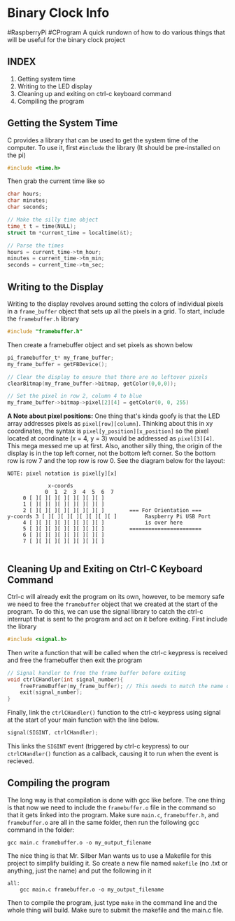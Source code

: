 # Binary Clock Info
#RaspberryPi #CProgram
A quick rundown of how to do various things that will be useful for the binary clock project

## INDEX
1. Getting system time
2. Writing to the LED display
3. Cleaning up and exiting on ctrl-c keyboard command
4. Compiling the program

## Getting the System Time
C provides a library that can be used to get the system time of the computer. To use it, first `#include` the library (It should be pre-installed on the pi)
```C
#include <time.h>
```
Then grab the current time like so
```C
char hours;
char minutes;
char seconds;

// Make the silly time object
time_t t = time(NULL);
struct tm *current_time = localtime(&t);

// Parse the times
hours = current_time->tm_hour;
minutes = current_time->tm_min;
seconds = current_time->tm_sec;
```

## Writing to the Display
Writing to the display revolves around setting the colors of individual pixels in a `frame_buffer` object that sets up all the pixels in a grid. To start, include the `framebuffer.h` library
```C
#include "framebuffer.h"
```
Then create a framebuffer object and set pixels as shown below
```C
pi_framebuffer_t* my_frame_buffer;
my_frame_buffer = getFBDevice();

// Clear the display to ensure that there are no leftover pixels
clearBitmap(my_frame_buffer->bitmap, getColor(0,0,0));

// Set the pixel in row 2, column 4 to blue
my_frame_buffer->bitmap->pixel[2][4] = getColor(0, 0, 255)
```
**A Note about pixel positions:**
One thing that's kinda goofy is that the LED array addresses pixels as `pixel[row][column]`. Thinking about this in xy coordinates, the syntax is `pixel[y_position][x_position]` so the pixel located at coordinate (x = 4, y = 3) would be addressed as `pixel[3][4]`. This mega messed me up at first. Also, another silly thing, the origin of the display is in the top left corner, not the bottom left corner. So the bottom row is row 7 and the top row is row 0. See the diagram below for the layout:

```
NOTE: pixel notation is pixel[y][x]

        	 x-coords
            0  1  2  3  4  5  6  7 
	 0 [ ][ ][ ][ ][ ][ ][ ][ ]         
	 1 [ ][ ][ ][ ][ ][ ][ ][ ]         
	 2 [ ][ ][ ][ ][ ][ ][ ][ ]        === For Orientation ===
y-coords 3 [ ][ ][ ][ ][ ][ ][ ][ ]         Raspberry Pi USB Port 
	 4 [ ][ ][ ][ ][ ][ ][ ][ ]             is over here
	 5 [ ][ ][ ][ ][ ][ ][ ][ ]        =======================
	 6 [ ][ ][ ][ ][ ][ ][ ][ ]
	 7 [ ][ ][ ][ ][ ][ ][ ][ ]
		 
```

## Cleaning Up and Exiting on Ctrl-C Keyboard Command
Ctrl-c will already exit the program on its own, however, to be memory safe we need to free the `framebuffer` object that we created at the start of the program. To do this, we can use the signal library to catch the ctrl-c interrupt that is sent to the program and act on it before exiting. First include the library

```C
#include <signal.h>
```

Then write a function that will be called when the ctrl-c keypress is received and free the framebuffer then exit the program

```C
// Signal handler to free the frame buffer before exiting
void ctrlCHandler(int signal_number){
	freeFrameBuffer(my_frame_buffer); // This needs to match the name of our framebuffer
	exit(signal_number);
}
```

Finally, link the `ctrlCHandler()` function to the ctrl-c keypress using signal at the start of your main function with the line below.

```C
signal(SIGINT, ctrlCHandler);
```

This links the `SIGINT` event (triggered by ctrl-c keypress) to our `ctrlCHandler()` function as a callback, causing it to run when the event is recieved.

## Compiling the program
The long way is that compilation is done with gcc like before. The one thing is that now we need to include the `framebuffer.o` file in the command so that it gets linked into the program. Make sure `main.c`, `framebuffer.h`, and `framebuffer.o` are all in the same folder, then run the following gcc command in the folder:

```
gcc main.c framebuffer.o -o my_output_filename
```

The nice thing is that Mr. Silber Man wants us to use a Makefile for this project to simplify building it. So create a new file named `makefile` (no .txt or anything, just the name) and put the following in it

```
all:
	gcc main.c framebuffer.o -o my_output_filename
```

Then to compile the program, just type `make` in the command line and the whole thing will build. Make sure to submit the makefile and the main.c file.